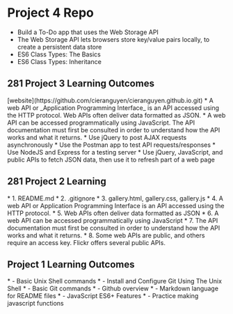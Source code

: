 # Project 4 Repo

* Build a To-Do app that uses the Web Storage API
* The Web Storage API lets browsers store key/value pairs locally, to
create a persistent data store
* ES6 Class Types: The Basics
* ES6 Class Types: Inheritance

<h2> 281 Project 3 Learning Outcomes </h2>
[website](https://github.com/cieranguyen/cieranguyen.github.io.git)
* A web API or _Application Programming Interface_ is an API
accessed using the HTTP protocol. Web APIs often deliver data
formatted as JSON.
* A web API can be accessed programmatically using JavaScript.
The API documentation must first be consulted in order to
understand how the API works and what it returns.
* Use jQuery to post AJAX requests asynchronously
* Use the Postman app to test API requests/responses
* Use NodeJS and Express for a testing server
* Use jQuery, JavaScript, and public APIs to fetch JSON data, then
use it to refresh part of a web page

<h2> 281 Project 2 Learning </h2>
* 1. README.md
* 2. .gitignore
* 3. gallery.html, gallery.css, gallery.js
* 4. A web API or Application Programming Interface is an API
accessed using the HTTP protocol.
* 5. Web APIs often deliver data formatted as JSON
* 6. A web API can be accessed programmatically using JavaScript
* 7. The API documentation must first be consulted in order to
understand how the API works and what it returns.
* 8. Some web APIs are public, and others require an access key.
Flickr offers several public APIs.

<h2> Project 1 Learning Outcomes </h2>
* - Basic Unix Shell commands
* - Install and Configure Git Using The Unix Shell
* - Basic Git commands
* - Github overview
* - Markdown language for README files
* - JavaScript ES6+ Features
* - Practice making javascript functions
